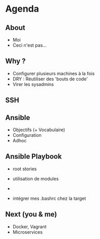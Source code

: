 




Agenda
=====

About
---

* Moi
* Ceci n'est pas...

Why ?
-----

* Configurer plusieurs machines à la fois
* DRY : Réutiliser des 'bouts de code'
* Virer les sysadmins

SSH
----



Ansible
----

* Objectifs (+ Vocabulaire)
* Configuration
* Adhoc


Ansible Playbook
----

* root stories
* utilisation de modules
*



* intégrer mes .bashrc chez la target

Next (you & me)
----

* Docker, Vagrant
* Microservices






